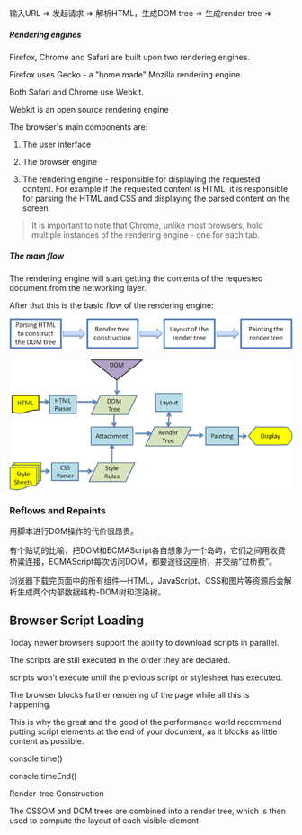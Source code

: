 输入URL => 发起请求 => 解析HTML，生成DOM tree => 生成render tree =>

##### Rendering engines

Firefox, Chrome and Safari are built upon two rendering engines.

Firefox uses Gecko - a "home made" Mozilla rendering engine.

Both Safari and Chrome use Webkit.

Webkit is an open source rendering engine

The browser's main components are:

1. The user interface

2. The browser engine

3. The rendering engine - responsible for displaying the requested content. For example if the requested content is HTML, it is responsible for parsing the HTML and CSS and displaying the parsed content on the screen.

> It is important to note that Chrome, unlike most browsers, hold multiple instances of the rendering engine - one for each tab.

##### The main flow

The rendering engine will start getting the contents of the requested document from the networking layer.

After that this is the basic flow of the rendering engine:

![](../assets/browser-flow.png)
 
![](../assets/browser-webkitflow.png)
 
### Reflows and Repaints
 
用脚本进行DOM操作的代价很昂贵。
  
有个贴切的比喻，把DOM和ECMAScript各自想象为一个岛屿，它们之间用收费桥粱连接，ECMAScript每次访问DOM，都要途径这座桥，并交纳“过桥费”。

浏览器下载完页面中的所有组件—HTML，JavaScript、CSS和图片等资源后会解析生成两个内部数据结构-DOM树和渲染树。

## Browser Script Loading

Today newer browsers support the ability to download scripts in parallel.

The scripts are still executed in the order they are declared.

scripts won't execute until the previous script or stylesheet has executed. 

The browser blocks further rendering of the page while all this is happening.

This is why the great and the good of the performance world recommend putting script elements at the end of your document, as it blocks as little content as possible.

console.time()

console.timeEnd()

Render-tree Construction

The CSSOM and DOM trees are combined into a render tree, which is then used to compute the layout of each visible element